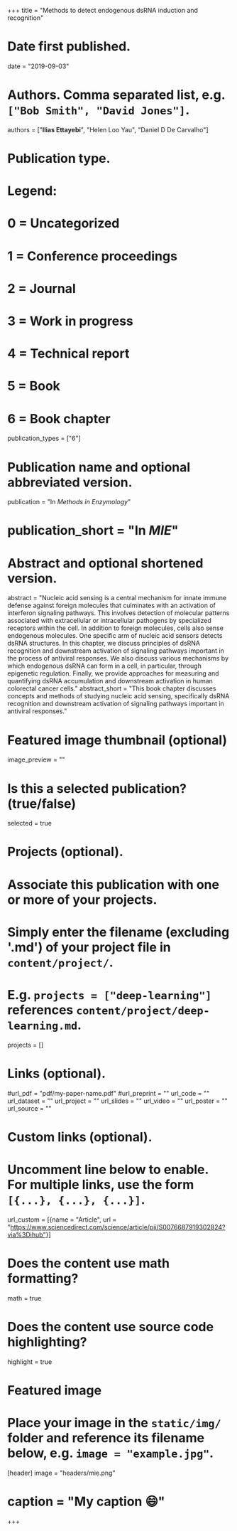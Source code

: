 +++
title = "Methods to detect endogenous dsRNA induction and recognition"

# Date first published.
date = "2019-09-03"

# Authors. Comma separated list, e.g. `["Bob Smith", "David Jones"]`.
authors = ["**Ilias Ettayebi**", "Helen Loo Yau", "Daniel D De Carvalho"]

# Publication type.
# Legend:
# 0 = Uncategorized
# 1 = Conference proceedings
# 2 = Journal
# 3 = Work in progress
# 4 = Technical report
# 5 = Book
# 6 = Book chapter
publication_types = ["6"]

# Publication name and optional abbreviated version.
publication = "In *Methods in Enzymology*"
# publication_short = "In *MIE*"

# Abstract and optional shortened version.
abstract = "Nucleic acid sensing is a central mechanism for innate immune defense against foreign molecules that culminates with an activation of interferon signaling pathways. This involves detection of molecular patterns associated with extracellular or intracellular pathogens by specialized receptors within the cell. In addition to foreign molecules, cells also sense endogenous molecules. One specific arm of nucleic acid sensors detects dsRNA structures. In this chapter, we discuss principles of dsRNA recognition and downstream activation of signaling pathways important in the process of antiviral responses. We also discuss various mechanisms by which endogenous dsRNA can form in a cell, in particular, through epigenetic regulation. Finally, we provide approaches for measuring and quantifying dsRNA accumulation and downstream activation in human colorectal cancer cells."
abstract_short = "This book chapter discusses concepts and methods of studying nucleic acid sensing, specifically dsRNA recognition and downstream activation of signaling pathways important in antiviral responses."

# Featured image thumbnail (optional)
image_preview = ""

# Is this a selected publication? (true/false)
selected = true

# Projects (optional).
#   Associate this publication with one or more of your projects.
#   Simply enter the filename (excluding '.md') of your project file in `content/project/`.
#   E.g. `projects = ["deep-learning"]` references `content/project/deep-learning.md`.
projects = []

# Links (optional).
#url_pdf = "pdf/my-paper-name.pdf"
#url_preprint = ""
url_code = ""
url_dataset = ""
url_project = ""
url_slides = ""
url_video = ""
url_poster = ""
url_source = ""

# Custom links (optional).
#   Uncomment line below to enable. For multiple links, use the form `[{...}, {...}, {...}]`.
 url_custom = [{name = "Article", url = "https://www.sciencedirect.com/science/article/pii/S0076687919302824?via%3Dihub"}]

# Does the content use math formatting?
math = true

# Does the content use source code highlighting?
highlight = true

# Featured image
# Place your image in the `static/img/` folder and reference its filename below, e.g. `image = "example.jpg"`.
[header]
image = "headers/mie.png"
# caption = "My caption 😄"

+++

